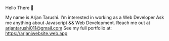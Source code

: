  Hello There 👋

My name is Arjan Tarushi.
I’m interested in working as a Web Developer
Ask me anything about Javascript && Web Development.
Reach me out at arjantarushi011@gmail.com
See my full portfolio at: https://arjaniwebsite.web.app
